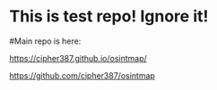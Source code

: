 # This is test repo! Ignore it!

#Main repo is here:

https://cipher387.github.io/osintmap/

https://github.com/cipher387/osintmap

